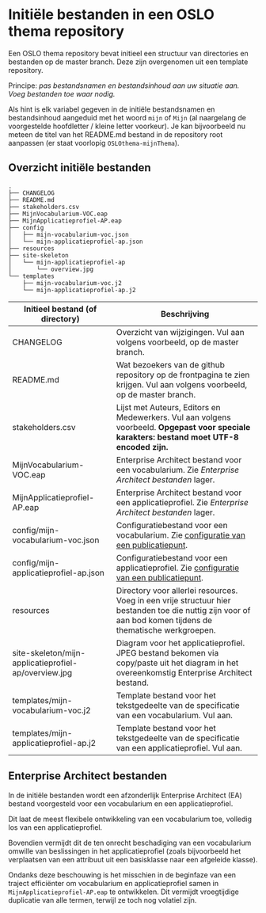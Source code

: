 # Initiële bestanden in een OSLO thema repository

Een OSLO thema repository bevat initieel een structuur van directories en bestanden op de master branch.
Deze zijn overgenomen uit een template repository.

Principe: _pas bestandsnamen en bestandsinhoud aan uw situatie aan. Voeg bestanden toe waar nodig._

Als hint is elk variabel gegeven in de initiële bestandsnamen en bestandsinhoud aangeduid met het woord `mijn` of `Mijn` (al naargelang de voorgestelde hoofdletter / kleine letter voorkeur).
Je kan bijvoorbeeld nu meteen de titel van het README.md bestand in de repository root aanpassen (er staat voorlopig `OSLOthema-mijnThema`).

## Overzicht initiële bestanden

```
.
├── CHANGELOG
├── README.md
├── stakeholders.csv
├── MijnVocabularium-VOC.eap
├── MijnApplicatieprofiel-AP.eap
├── config
│   ├── mijn-vocabularium-voc.json
│   └── mijn-applicatieprofiel-ap.json
├── resources
├── site-skeleton
│   └── mijn-applicatieprofiel-ap
│       └── overview.jpg
└── templates
    ├── mijn-vocabularium-voc.j2
    └── mijn-applicatieprofiel-ap.j2
```

| Initieel bestand (of directory) | Beschrijving |
|---------------------------------|--------------|
| CHANGELOG | Overzicht van wijzigingen. Vul aan volgens voorbeeld, op de master branch. |
| README.md | Wat bezoekers van de github repository op de frontpagina te zien krijgen. Vul aan volgens voorbeeld, op de master branch. |
| stakeholders.csv | Lijst met Auteurs, Editors en Medewerkers. Vul aan volgens voorbeeld. **Opgepast voor speciale karakters: bestand moet UTF-8 encoded zijn.** |
| MijnVocabularium-VOC.eap | Enterprise Architect bestand voor een vocabularium. Zie *Enterprise Architect bestanden* lager. |
| MijnApplicatieprofiel-AP.eap | Enterprise Architect bestand voor een applicatieprofiel. Zie *Enterprise Architect bestanden* lager. |
| config/mijn-vocabularium-voc.json | Configuratiebestand voor een vocabularium. Zie [configuratie van een publicatiepunt](configuratie-van-een-publicatiepunt.md). |
| config/mijn-applicatieprofiel-ap.json | Configuratiebestand voor een applicatieprofiel. Zie [configuratie van een publicatiepunt](configuratie-van-een-publicatiepunt.md). |
| resources | Directory voor allerlei resources. Voeg in een vrije structuur hier bestanden toe die nuttig zijn voor of aan bod komen tijdens de thematische werkgroepen. |
| site-skeleton/mijn-applicatieprofiel-ap/overview.jpg | Diagram voor het applicatieprofiel. JPEG bestand bekomen via copy/paste uit het diagram in het overeenkomstig Enterprise Architect bestand. |
| templates/mijn-vocabularium-voc.j2 | Template bestand voor het tekstgedeelte van de specificatie van een vocabularium. Vul aan.|
| templates/mijn-applicatieprofiel-ap.j2 | Template bestand voor het tekstgedeelte van de specificatie van een applicatieprofiel. Vul aan. |

## Enterprise Architect bestanden

In de initiële bestanden wordt een afzonderlijk Enterprise Architect (EA) bestand voorgesteld voor een vocabularium en een applicatieprofiel.

Dit laat de meest flexibele ontwikkeling van een vocabularium toe, volledig los van een applicatieprofiel.

Bovendien vermijdt dit de ten onrecht beschadiging van een vocabularium omwille van beslissingen in het applicatieprofiel
(zoals bijvoorbeeld het verplaatsen van een attribuut uit een basisklasse naar een afgeleide klasse).

Ondanks deze beschouwing is het misschien in de beginfaze van een traject efficiënter om vocabularium en applicatieprofiel samen in `MijnApplicatieprofiel-AP.eap` te ontwikkelen.
Dit vermijdt vroegtijdige duplicatie van alle termen, terwijl ze toch nog volatiel zijn.
